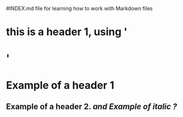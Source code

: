 #INDEX.md file for learning how to work with Markdown files

# <h1> this is a header 1, using '<h1>'
  <h1> Example of a header 1
  <h2> Example of a header 2. <i> and Example of italic ?  
  
